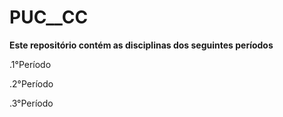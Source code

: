 # PUC__CC

**Este repositório contém as disciplinas dos seguintes períodos**

  .1°Período
  
  .2°Período
  
  .3°Período

